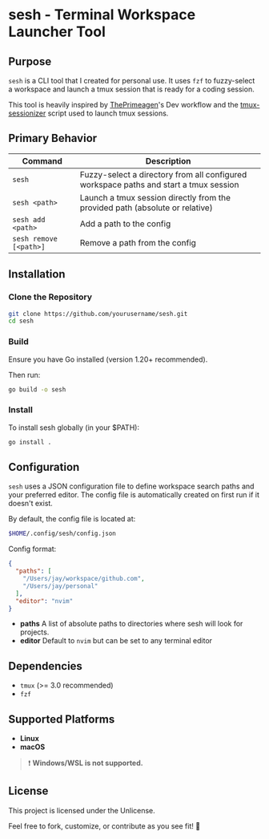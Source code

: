 # sesh - Terminal Workspace Launcher Tool

## Purpose
`sesh` is a CLI tool that I created for personal use. It uses `fzf` to fuzzy-select a workspace
and launch a tmux session that is ready for a coding session.

This tool is heavily inspired by [ThePrimeagen](https://github.com/ThePrimeagen)'s Dev workflow
and the [tmux-sessionizer](https://github.com/ThePrimeagen/.dotfiles/blob/master/bin/.local/scripts/tmux-sessionizer)
script used to launch tmux sessions.

## Primary Behavior
| Command                | Description                                                                           |
| ---------------------- | ------------------------------------------------------------------------------------- |
| `sesh`                 | Fuzzy-select a directory from all configured workspace paths and start a tmux session |
| `sesh <path>`          | Launch a tmux session directly from the provided path (absolute or relative)          |
| `sesh add <path>`      | Add a path to the config                                                              |
| `sesh remove [<path>]` | Remove a path from the config                                                         |

## Installation
### Clone the Repository

```sh
git clone https://github.com/yourusername/sesh.git
cd sesh
```

### Build
Ensure you have Go installed (version 1.20+ recommended).

Then run:
```sh
go build -o sesh
```

### Install

To install sesh globally (in your $PATH):
```sh
go install .
```

## Configuration
`sesh` uses a JSON configuration file to define workspace search paths and your preferred editor.
The config file is automatically created on first run if it doesn't exist.

By default, the config file is located at:
```bash
$HOME/.config/sesh/config.json
```

Config format:
```json
{
  "paths": [
    "/Users/jay/workspace/github.com",
    "/Users/jay/personal"
  ],
  "editor": "nvim"
}
```
- **paths**
  A list of absolute paths to directories where sesh will look for projects.
- **editor**
  Default to `nvim` but can be set to any terminal editor

## Dependencies

- `tmux` (>= 3.0 recommended)
- `fzf`

## Supported Platforms

- **Linux**
- **macOS**

> ❗ **Windows/WSL is not supported.**

## License

This project is licensed under the  Unlicense.

Feel free to fork, customize, or contribute as you see fit! 🎉

